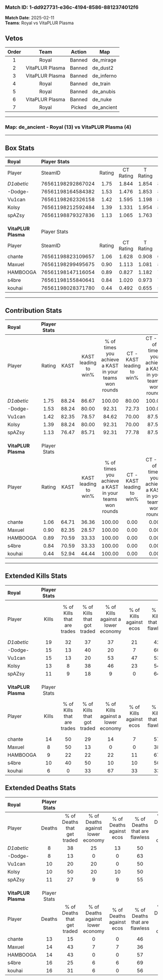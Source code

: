 ### Match ID: 1-dd927731-e36c-4194-8586-8812374012f6  
**Match Date**: 2025-02-11  
**Teams**: Royal vs VitaPLUR Plasma  

## Vetos  

| Order | Team | Action | Map |
| :---: | :--: | :----: | --- |
| 1 | Royal | Banned | de_mirage |
| 2 | VitaPLUR Plasma | Banned | de_dust2 |
| 3 | VitaPLUR Plasma | Banned | de_inferno |
| 4 | Royal | Banned | de_train |
| 5 | Royal | Banned | de_anubis |
| 6 | VitaPLUR Plasma | Banned | de_nuke |
| 7 | Royal | Picked | de_ancient |

---  

### **Map**: de_ancient - Royal (13) vs VitaPLUR Plasma (4)  
---  

## Box Stats  

| **Royal**           | Player Stats      |        |           |          |       |      |       |         |        |      |     |
| :- | :- | :-: | :-: | :-: | :-: | :-: | :-: | :-: | :-: | :-: | :-: |
| Player              | SteamID           | Rating | CT Rating | T Rating | KAST  | ADR  | Kills | Assists | Deaths | K/D  | HS% |
| _D1abetic_          | 76561198292867024 |  1.75  |   1.844   |  1.854   | 88.24 | 94.5 |  19   |    5    |   8    | 2.38 | 26  |
| -Dodge-             | 76561198164584382 |  1.53  |   1.476   |  1.853   | 88.24 | 86.4 |  15   |    7    |   8    | 1.88 | 46  |
| Vu1can              | 76561198262326158 |  1.42  |   1.595   |  1.198   | 82.35 | 83.9 |  15   |    6    |   10   | 1.50 | 33  |
| Kolsy               | 76561198212592484 |  1.39  |   1.331   |  1.954   | 88.24 | 92.2 |  13   |    7    |   10   | 1.30 | 53  |
| spAZsy              | 76561198879327836 |  1.13  |   1.065   |  1.763   | 76.47 | 82.4 |  11   |    6    |   11   | 1.00 | 81  |
|                     |                   |        |           |          |       |      |       |         |        |      |     |
|                     |                   |        |           |          |       |      |       |         |        |      |     |
|                     |                   |        |           |          |       |      |       |         |        |      |     |
| **VitaPLUR Plasma** | Player Stats      |        |           |          |       |      |       |         |        |      |     |
| Player              | SteamID           | Rating | CT Rating | T Rating | KAST  | ADR  | Kills | Assists | Deaths | K/D  | HS% |
| chante              | 76561198823109657 |  1.06  |   1.628   |  0.908   | 64.71 | 67.9 |  14   |    0    |   13   | 1.08 | 42  |
| Maxuel              | 76561198299495675 |  0.90  |   1.113   |  1.081   | 82.35 | 78.6 |   8   |    3    |   14   | 0.57 | 75  |
| HAMBOOGA            | 76561198147116054 |  0.89  |   0.827   |  1.182   | 70.59 | 77.8 |   9   |    7    |   14   | 0.64 | 77  |
| s4bre               | 76561198155840641 |  0.84  |   1.020   |  0.973   | 70.59 | 70.1 |  10   |    6    |   16   | 0.63 | 30  |
| kouhai              | 76561198028371780 |  0.44  |   0.492   |  0.655   | 52.94 | 50.9 |   6   |    5    |   16   | 0.38 | 66  |
---  

## Contribution Stats  

| **Royal**           | Player Stats |       |                      |                                                        |                           |                                                             |                          |                                                            |
| :- | :-: | :-: | :-: | :-: | :-: | :-: | :-: | :-: |
| Player              |    Rating    | KAST  | KAST leading to win% | % of times you achieve a KAST in your teams won rounds | CT - KAST leading to win% | CT - % of times you achieve a KAST in your teams won rounds | T - KAST leading to win% | T - % of times you achieve a KAST in your teams won rounds |
| _D1abetic_          |     1.75     | 88.24 |        86.67         |                         100.00                         |           80.00           |                           100.00                            |          100.00          |                           100.00                           |
| -Dodge-             |     1.53     | 88.24 |        80.00         |                         92.31                          |           72.73           |                           100.00                            |          100.00          |                           80.00                            |
| Vu1can              |     1.42     | 82.35 |        78.57         |                         84.62                          |           70.00           |                            87.50                            |          100.00          |                           80.00                            |
| Kolsy               |     1.39     | 88.24 |        80.00         |                         92.31                          |           70.00           |                            87.50                            |          100.00          |                           100.00                           |
| spAZsy              |     1.13     | 76.47 |        85.71         |                         92.31                          |           77.78           |                            87.50                            |          100.00          |                           100.00                           |
|                     |              |       |                      |                                                        |                           |                                                             |                          |                                                            |
|                     |              |       |                      |                                                        |                           |                                                             |                          |                                                            |
|                     |              |       |                      |                                                        |                           |                                                             |                          |                                                            |
| **VitaPLUR Plasma** | Player Stats |       |                      |                                                        |                           |                                                             |                          |                                                            |
| Player              |    Rating    | KAST  | KAST leading to win% | % of times you achieve a KAST in your teams won rounds | CT - KAST leading to win% | CT - % of times you achieve a KAST in your teams won rounds | T - KAST leading to win% | T - % of times you achieve a KAST in your teams won rounds |
| chante              |     1.06     | 64.71 |        36.36         |                         100.00                         |           0.00            |                            0.00                             |          66.67           |                           100.00                           |
| Maxuel              |     0.90     | 82.35 |        28.57         |                         100.00                         |           0.00            |                            0.00                             |          44.44           |                           100.00                           |
| HAMBOOGA            |     0.89     | 70.59 |        33.33         |                         100.00                         |           0.00            |                            0.00                             |          50.00           |                           100.00                           |
| s4bre               |     0.84     | 70.59 |        33.33         |                         100.00                         |           0.00            |                            0.00                             |          44.44           |                           100.00                           |
| kouhai              |     0.44     | 52.94 |        44.44         |                         100.00                         |           0.00            |                            0.00                             |          66.67           |                           100.00                           |
---  

## Extended Kills Stats  

| **Royal**           | Player Stats |                            |                            |                                    |                         |                              |                                 |                                       |                    |           |
| :- | :-: | :-: | :-: | :-: | :-: | :-: | :-: | :-: | :-: | :-: |
| Player              |    Kills     | % of Kills that are trades | % of Kills that got traded | % of Kills against a lower economy | % of Kills against ecos | % of Kills that are flawless | % of Kills that are close duels | % of Kills that are assisted by flash | Pistol Round Kills | AWP Kills |
| _D1abetic_          |      19      |             32             |             37             |                 37                 |           21            |              42              |               16                |                   0                   |         2          |     0     |
| -Dodge-             |      15      |             13             |             40             |                 20                 |            7            |              60              |                7                |                   7                   |         1          |     0     |
| Vu1can              |      15      |             13             |             20             |                 53                 |           47            |              53              |                0                |                   0                   |         2          |     0     |
| Kolsy               |      13      |             8              |             38             |                 46                 |           23            |              54              |                8                |                   0                   |         1          |     5     |
| spAZsy              |      11      |             9              |             18             |                 9                  |            0            |              64              |                9                |                   0                   |         4          |     0     |
|                     |              |                            |                            |                                    |                         |                              |                                 |                                       |                    |           |
|                     |              |                            |                            |                                    |                         |                              |                                 |                                       |                    |           |
|                     |              |                            |                            |                                    |                         |                              |                                 |                                       |                    |           |
| **VitaPLUR Plasma** | Player Stats |                            |                            |                                    |                         |                              |                                 |                                       |                    |           |
| Player              |    Kills     | % of Kills that are trades | % of Kills that got traded | % of Kills against a lower economy | % of Kills against ecos | % of Kills that are flawless | % of Kills that are close duels | % of Kills that are assisted by flash | Pistol Round Kills | AWP Kills |
| chante              |      14      |             50             |             29             |                 14                 |            7            |              57              |                0                |                   7                   |         1          |     0     |
| Maxuel              |      8       |             50             |             13             |                 0                  |            0            |              38              |                0                |                   0                   |         2          |     0     |
| HAMBOOGA            |      9       |             22             |             22             |                 22                 |           11            |              67              |               11                |                   0                   |         0          |     0     |
| s4bre               |      10      |             40             |             50             |                 10                 |           10            |              50              |               10                |                   0                   |         2          |     3     |
| kouhai              |      6       |             0              |             33             |                 67                 |           33            |              33              |                0                |                   0                   |         0          |     0     |
## Extended Deaths Stats  

| **Royal**           | Player Stats |                             |                                   |                          |                               |                            |                           |               |
| :- | :-: | :-: | :-: | :-: | :-: | :-: | :-: | :-: |
| Player              |    Deaths    | % of Deaths that get traded | % of Deaths against lower economy | % of Deaths against ecos | % of Deaths that are flawless | % of Deaths that are close | % of Deaths while blinded | Deaths to AWP |
| _D1abetic_          |      8       |             38              |                25                 |            13            |              50               |             0              |             0             |       0       |
| -Dodge-             |      8       |             13              |                 0                 |            0             |              63               |             0              |            13             |       0       |
| Vu1can              |      10      |             20              |                20                 |            0             |              50               |             0              |             0             |       1       |
| Kolsy               |      10      |             50              |                20                 |            10            |              50               |             10             |             0             |       1       |
| spAZsy              |      11      |             27              |                 9                 |            9             |              55               |             9              |             0             |       1       |
|                     |              |                             |                                   |                          |                               |                            |                           |               |
|                     |              |                             |                                   |                          |                               |                            |                           |               |
|                     |              |                             |                                   |                          |                               |                            |                           |               |
| **VitaPLUR Plasma** | Player Stats |                             |                                   |                          |                               |                            |                           |               |
| Player              |    Deaths    | % of Deaths that get traded | % of Deaths against lower economy | % of Deaths against ecos | % of Deaths that are flawless | % of Deaths that are close | % of Deaths while blinded | Deaths to AWP |
| chante              |      13      |             15              |                 0                 |            0             |              46               |             15             |             0             |       0       |
| Maxuel              |      14      |             43              |                 7                 |            7             |              36               |             21             |             0             |       1       |
| HAMBOOGA            |      14      |             43              |                 0                 |            0             |              57               |             0              |             0             |       1       |
| s4bre               |      16      |             25              |                 6                 |            6             |              69               |             6              |             0             |       1       |
| kouhai              |      16      |             31              |                 6                 |            0             |              56               |             0              |             6             |       2       |
